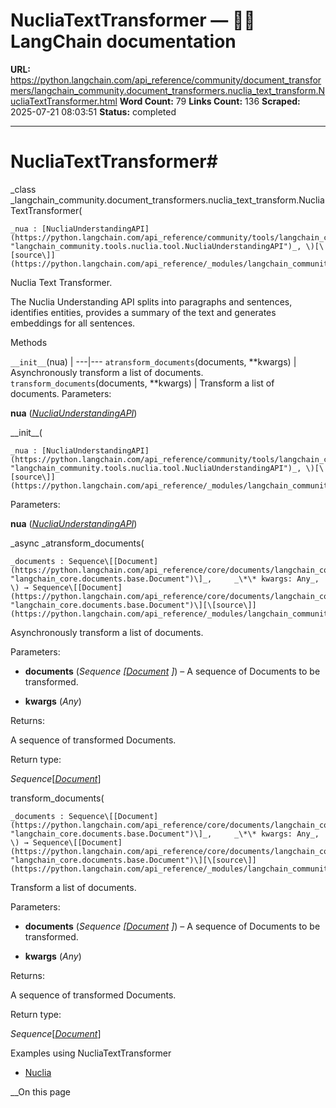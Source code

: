 # NucliaTextTransformer — 🦜🔗 LangChain  documentation

**URL:** https://python.langchain.com/api_reference/community/document_transformers/langchain_community.document_transformers.nuclia_text_transform.NucliaTextTransformer.html
**Word Count:** 79
**Links Count:** 136
**Scraped:** 2025-07-21 08:03:51
**Status:** completed

---

# NucliaTextTransformer\#

_class _langchain\_community.document\_transformers.nuclia\_text\_transform.NucliaTextTransformer\(

    _nua : [NucliaUnderstandingAPI](https://python.langchain.com/api_reference/community/tools/langchain_community.tools.nuclia.tool.NucliaUnderstandingAPI.html#langchain_community.tools.nuclia.tool.NucliaUnderstandingAPI "langchain_community.tools.nuclia.tool.NucliaUnderstandingAPI")_, \)[\[source\]](https://python.langchain.com/api_reference/_modules/langchain_community/document_transformers/nuclia_text_transform.html#NucliaTextTransformer)\#     

Nuclia Text Transformer.

The Nuclia Understanding API splits into paragraphs and sentences, identifies entities, provides a summary of the text and generates embeddings for all sentences.

Methods

`__init__`\(nua\) |    ---|---   `atransform_documents`\(documents, \*\*kwargs\) | Asynchronously transform a list of documents.   `transform_documents`\(documents, \*\*kwargs\) | Transform a list of documents.      Parameters:     

**nua** \([_NucliaUnderstandingAPI_](https://python.langchain.com/api_reference/community/tools/langchain_community.tools.nuclia.tool.NucliaUnderstandingAPI.html#langchain_community.tools.nuclia.tool.NucliaUnderstandingAPI "langchain_community.tools.nuclia.tool.NucliaUnderstandingAPI")\)

\_\_init\_\_\(

    _nua : [NucliaUnderstandingAPI](https://python.langchain.com/api_reference/community/tools/langchain_community.tools.nuclia.tool.NucliaUnderstandingAPI.html#langchain_community.tools.nuclia.tool.NucliaUnderstandingAPI "langchain_community.tools.nuclia.tool.NucliaUnderstandingAPI")_, \)[\[source\]](https://python.langchain.com/api_reference/_modules/langchain_community/document_transformers/nuclia_text_transform.html#NucliaTextTransformer.__init__)\#     

Parameters:     

**nua** \([_NucliaUnderstandingAPI_](https://python.langchain.com/api_reference/community/tools/langchain_community.tools.nuclia.tool.NucliaUnderstandingAPI.html#langchain_community.tools.nuclia.tool.NucliaUnderstandingAPI "langchain_community.tools.nuclia.tool.NucliaUnderstandingAPI")\)

_async _atransform\_documents\(

    _documents : Sequence\[[Document](https://python.langchain.com/api_reference/core/documents/langchain_core.documents.base.Document.html#langchain_core.documents.base.Document "langchain_core.documents.base.Document")\]_,     _\*\* kwargs: Any_, \) → Sequence\[[Document](https://python.langchain.com/api_reference/core/documents/langchain_core.documents.base.Document.html#langchain_core.documents.base.Document "langchain_core.documents.base.Document")\][\[source\]](https://python.langchain.com/api_reference/_modules/langchain_community/document_transformers/nuclia_text_transform.html#NucliaTextTransformer.atransform_documents)\#     

Asynchronously transform a list of documents.

Parameters:     

  * **documents** \(_Sequence_ _\[_[_Document_](https://python.langchain.com/api_reference/core/documents/langchain_core.documents.base.Document.html#langchain_core.documents.base.Document "langchain_core.documents.base.Document") _\]_\) – A sequence of Documents to be transformed.

  * **kwargs** \(_Any_\)

Returns:     

A sequence of transformed Documents.

Return type:     

_Sequence_\[[_Document_](https://python.langchain.com/api_reference/core/documents/langchain_core.documents.base.Document.html#langchain_core.documents.base.Document "langchain_core.documents.base.Document")\]

transform\_documents\(

    _documents : Sequence\[[Document](https://python.langchain.com/api_reference/core/documents/langchain_core.documents.base.Document.html#langchain_core.documents.base.Document "langchain_core.documents.base.Document")\]_,     _\*\* kwargs: Any_, \) → Sequence\[[Document](https://python.langchain.com/api_reference/core/documents/langchain_core.documents.base.Document.html#langchain_core.documents.base.Document "langchain_core.documents.base.Document")\][\[source\]](https://python.langchain.com/api_reference/_modules/langchain_community/document_transformers/nuclia_text_transform.html#NucliaTextTransformer.transform_documents)\#     

Transform a list of documents.

Parameters:     

  * **documents** \(_Sequence_ _\[_[_Document_](https://python.langchain.com/api_reference/core/documents/langchain_core.documents.base.Document.html#langchain_core.documents.base.Document "langchain_core.documents.base.Document") _\]_\) – A sequence of Documents to be transformed.

  * **kwargs** \(_Any_\)

Returns:     

A sequence of transformed Documents.

Return type:     

_Sequence_\[[_Document_](https://python.langchain.com/api_reference/core/documents/langchain_core.documents.base.Document.html#langchain_core.documents.base.Document "langchain_core.documents.base.Document")\]

Examples using NucliaTextTransformer

  * [Nuclia](https://python.langchain.com/docs/integrations/document_transformers/nuclia_transformer/)

__On this page